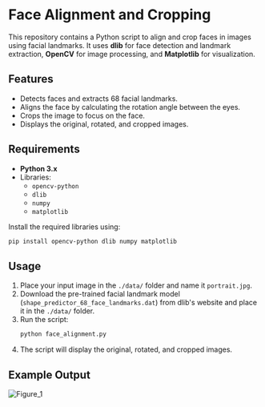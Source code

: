 # Face Alignment and Cropping

This repository contains a Python script to align and crop faces in images using facial landmarks. It uses **dlib** for face detection and landmark extraction, **OpenCV** for image processing, and **Matplotlib** for visualization.

## Features

- Detects faces and extracts 68 facial landmarks.
- Aligns the face by calculating the rotation angle between the eyes.
- Crops the image to focus on the face.
- Displays the original, rotated, and cropped images.

## Requirements

- **Python 3.x**
- Libraries:
  - `opencv-python`
  - `dlib`
  - `numpy`
  - `matplotlib`

Install the required libraries using:

```bash
pip install opencv-python dlib numpy matplotlib
```

## Usage

1. Place your input image in the `./data/` folder and name it `portrait.jpg`.
2. Download the pre-trained facial landmark model (`shape_predictor_68_face_landmarks.dat`) from dlib's website and place it in the `./data/` folder.
3. Run the script:
   ```bash
   python face_alignment.py
   ```
4. The script will display the original, rotated, and cropped images.

## Example Output
![Figure_1](https://github.com/user-attachments/assets/3b6f6987-2eb0-439c-8323-5cd318862515)
